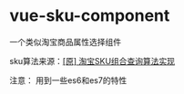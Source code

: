 # vue-sku-component
一个类似淘宝商品属性选择组件

sku算法来源：[[原] 淘宝SKU组合查询算法实现](http://www.cnblogs.com/purediy/archive/2012/12/02/2798454.html)

注意： 用到一些es6和es7的特性